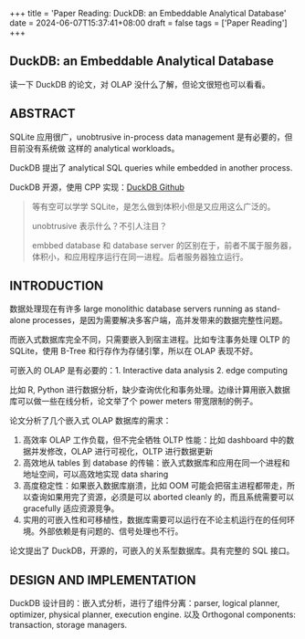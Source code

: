 +++
title = 'Paper Reading: DuckDB: an Embeddable Analytical Database'
date = 2024-06-07T15:37:41+08:00
draft = false
tags = ['Paper Reading']
+++

## DuckDB: an Embeddable Analytical Database

读一下 DuckDB 的论文，对 OLAP 没什么了解，但论文很短也可以看看。

## ABSTRACT

SQLite 应用很广，unobtrusive in-process data management 是有必要的，但目前没有系统做 这样的 analytical workloads。

DuckDB 提出了 analytical SQL queries while embedded in another process.

DuckDB 开源，使用 CPP 实现：[DuckDB Github](https://github.com/duckdb/duckdb)

> 等有空可以学学 SQLite，是怎么做到体积小但是又应用这么广泛的。
>
> unobtrusive 表示什么？不引人注目？
>
> embbed database 和 database server 的区别在于，前者不属于服务器，体积小，和应用程序运行在同一进程。后者服务器独立运行。

## INTRODUCTION

数据处理现在有许多 large monolithic database servers running as stand-alone processes，是因为需要解决多客户端，高并发带来的数据完整性问题。

而嵌入式数据库完全不同，只需要嵌入到宿主进程。比如专注事务处理 OLTP 的 SQLite，使用 B-Tree 和行存作为存储引擎，所以在 OLAP 表现不好。

可嵌入的 OLAP 是有必要的：1. Interactive data analysis 2. edge computing

比如 R, Python 进行数据分析，缺少查询优化和事务处理。边缘计算用嵌入数据库可以做一些在线分析，论文举了个 power meters 带宽限制的例子。

论文分析了几个嵌入式 OLAP 数据库的需求：

1. 高效率 OLAP 工作负载，但不完全牺牲 OLTP 性能：比如 dashboard 中的数据并发修改，OLAP 进行可视化，OLTP 进行数据更新
2. 高效地从 tables 到 database 的传输：嵌入式数据库和应用在同一个进程和地址空间，可以高效地实现 data sharing
3. 高度稳定性：如果嵌入数据库崩溃，比如 OOM 可能会把宿主进程都带走，所以查询如果用完了资源，必须是可以 aborted cleanly 的，而且系统需要可以 gracefully 适应资源竞争。
4. 实用的可嵌入性和可移植性，数据库需要可以运行在不论主机运行在的任何环境。外部依赖是有问题的、信号处理也不行。

论文提出了 DuckDB，开源的，可嵌入的关系型数据库。具有完整的 SQL 接口。

## DESIGN AND IMPLEMENTATION

DuckDB 设计目的：嵌入式分析，进行了组件分离：parser, logical planner, optimizer, physical planner, execution engine. 以及 Orthogonal components: transaction, storage managers.
